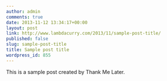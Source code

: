 ```yaml
---
author: admin
comments: true
date: 2013-11-12 13:34:17+00:00
layout: post
link: http://www.lambdacurry.com/2013/11/sample-post-title/
published: false
slug: sample-post-title
title: Sample post title
wordpress_id: 855
---
```


This is a sample post created by Thank Me Later.
